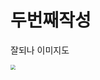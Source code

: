 # 두번째작성

잘되나 이미지도

<img src="C:\Users\user\Desktop\dc8b3d02-a15a-4afa-a88b-989cf2a50476 (2).jpg" style="zoom:50%;" />
